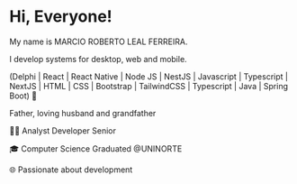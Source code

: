 <H1>Hi, Everyone!</H1>

My name is MARCIO ROBERTO LEAL FERREIRA.

I develop systems for desktop, web and mobile.

(Delphi | React | React Native | Node JS | NestJS | Javascript | Typescript | NextJS | HTML | CSS | Bootstrap | TailwindCSS | Typescript | Java | Spring Boot) 🚀

Father, loving husband and grandfather

👨‍💻 Analyst Developer Senior

🎓 Computer Science Graduated @UNINORTE

🌐 Passionate about development
